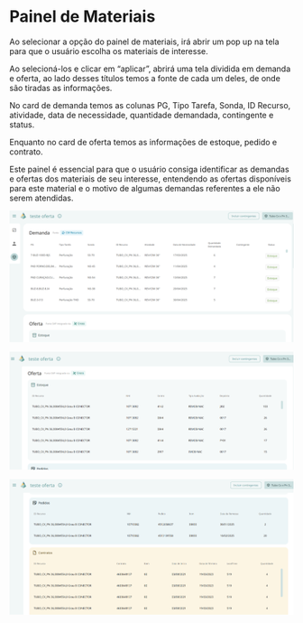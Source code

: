 # Painel de Materiais

Ao selecionar a opção do painel de materiais, irá abrir um pop up na tela para que o usuário escolha os materiais de interesse.

Ao selecioná-los e clicar em “aplicar”, abrirá uma tela dividida em demanda e oferta, ao lado desses títulos temos a fonte de cada um deles, de onde são tiradas as informações. 

No card de demanda temos as colunas PG, Tipo Tarefa, Sonda, ID Recurso, atividade, data de necessidade, quantidade demandada, contingente e status.

Enquanto no card de oferta temos as informações de estoque, pedido e contrato.

Este painel é essencial para que o usuário consiga identificar as demandas e ofertas dos materiais de seu interesse, entendendo as ofertas disponíveis para este material e o motivo de algumas demandas referentes a ele não serem atendidas.

![alt text](image-5.png)

![alt text](image-6.png)

![alt text](image-7.png)